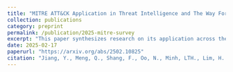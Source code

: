 ```yaml
---
title: "MITRE ATT&CK Application in Threat Intelligence and The Way Forward"
collection: publications
category: preprint
permalink: /publication/2025-mitre-survey
excerpt: "This paper synthesizes research on its application across these domains by analyzing 417 peer-reviewed publications. We identify commonly used adversarial TTPs and examine the integration of NLP and ML with ATT&CK to improve threat detection and response. Additionally, we explore the interoperability of ATT&CK with other frameworks, such as the Cyber Kill Chain, NIST guidelines, and STRIDE, highlighting its versatility. The paper further evaluates the framework from multiple perspectives, including its effectiveness, validation methods, and sector-specific challenges, particularly in ICS and healthcare."
date: 2025-02-17
paperurl: "https://arxiv.org/abs/2502.10825"
citation: "Jiang, Y., Meng, Q., Shang, F., Oo, N., Minh, LTH., Lim, H. W., & Sikdar, B. (2025). 'MITRE ATT&CK Application in Threat Intelligence and The Way Forward.'"
---
```

